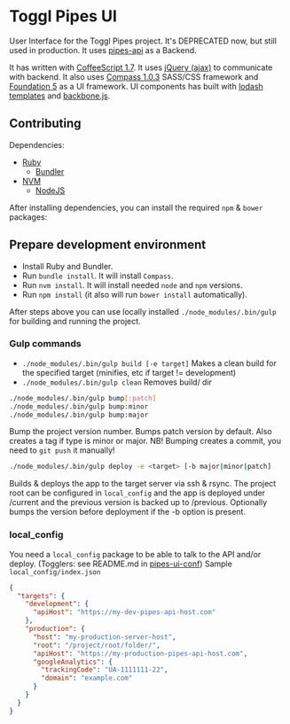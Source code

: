 # Toggl Pipes UI

User Interface for the Toggl Pipes project. It's DEPRECATED now, but still used in production.
It uses [pipes-api](https://github.com/toggl/pipes-api) as a Backend.

It has written with [CoffeeScript 1.7](https://coffeescript.org/).
It uses [jQuery (ajax)](https://api.jquery.com/jquery.ajax/) to communicate with backend.
It also uses [Compass 1.0.3](https://rubygems.org/gems/compass/versions/1.0.3) SASS/CSS framework and [Foundation 5](https://get.foundation/sites/docs-v5/) as a UI framework.
UI components has built with [lodash templates](https://lodash.com/docs#template) and [backbone.js](https://backbonejs.org/).

## Contributing

Dependencies:

 - [Ruby](https://www.ruby-lang.org/en/)
    - [Bundler](https://bundler.io/)
 - [NVM](https://github.com/nvm-sh/nvm)
    - [NodeJS](https://nodejs.org/en/)
 
After installing dependencies, you can install the required `npm` & `bower` packages:

## Prepare development environment

- Install Ruby and Bundler.
- Run `bundle install`. It will install `Compass`.
- Run `nvm install`. It will install needed `node` and `npm` versions.
- Run `npm install` (it also will run `bower install` automatically).

After steps above you can use locally installed `./node_modules/.bin/gulp ` for building and running the project.

### Gulp commands

- `./node_modules/.bin/gulp build [-e target]` Makes a clean build for the specified target (minifies, etc if target != development)
- `./node_modules/.bin/gulp clean` Removes build/ dir

```bash
./node_modules/.bin/gulp bump[:patch]
./node_modules/.bin/gulp bump:minor
./node_modules/.bin/gulp bump:major
```

Bump the project version number. Bumps patch version by default. Also creates a tag if type is minor or major.
NB! Bumping creates a commit, you need to `git push` it manually!

```bash
./node_modules/.bin/gulp deploy -e <target> [-b major|minor|patch]
```

Builds & deploys the app to the target server via ssh & rsync. The project root can be configured in `local_config` and the app is deployed under <project-root>/current and the previous version is backed up to <project-root>/previous.
Optionally bumps the version before deployment if the -b option is present.

### local_config

You need a `local_config` package to be able to talk to the API and/or deploy. (Togglers: see README.md in [pipes-ui-conf](https://github.com/toggl/pipes-ui-conf))
Sample `local_config/index.json`

```json
{
  "targets": {
    "development": {
      "apiHost": "https://my-dev-pipes-api-host.com"
    },
    "production": {
      "host": "my-production-server-host",
      "root": "/project/root/folder/",
      "apiHost": "https://my-production-pipes-api-host.com",
      "googleAnalytics": {
        "trackingCode": "UA-1111111-22",
        "domain": "example.com"
      }
    }
  }
}
```
